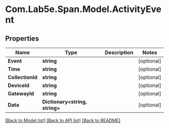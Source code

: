 # Com.Lab5e.Span.Model.ActivityEvent

## Properties

Name | Type | Description | Notes
------------ | ------------- | ------------- | -------------
**Event** | **string** |  | [optional] 
**Time** | **string** |  | [optional] 
**CollectionId** | **string** |  | [optional] 
**DeviceId** | **string** |  | [optional] 
**GatewayId** | **string** |  | [optional] 
**Data** | **Dictionary&lt;string, string&gt;** |  | [optional] 

[[Back to Model list]](../README.md#documentation-for-models) [[Back to API list]](../README.md#documentation-for-api-endpoints) [[Back to README]](../README.md)

